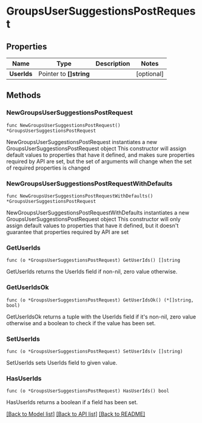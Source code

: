 # GroupsUserSuggestionsPostRequest

## Properties

Name | Type | Description | Notes
------------ | ------------- | ------------- | -------------
**UserIds** | Pointer to **[]string** |  | [optional] 

## Methods

### NewGroupsUserSuggestionsPostRequest

`func NewGroupsUserSuggestionsPostRequest() *GroupsUserSuggestionsPostRequest`

NewGroupsUserSuggestionsPostRequest instantiates a new GroupsUserSuggestionsPostRequest object
This constructor will assign default values to properties that have it defined,
and makes sure properties required by API are set, but the set of arguments
will change when the set of required properties is changed

### NewGroupsUserSuggestionsPostRequestWithDefaults

`func NewGroupsUserSuggestionsPostRequestWithDefaults() *GroupsUserSuggestionsPostRequest`

NewGroupsUserSuggestionsPostRequestWithDefaults instantiates a new GroupsUserSuggestionsPostRequest object
This constructor will only assign default values to properties that have it defined,
but it doesn't guarantee that properties required by API are set

### GetUserIds

`func (o *GroupsUserSuggestionsPostRequest) GetUserIds() []string`

GetUserIds returns the UserIds field if non-nil, zero value otherwise.

### GetUserIdsOk

`func (o *GroupsUserSuggestionsPostRequest) GetUserIdsOk() (*[]string, bool)`

GetUserIdsOk returns a tuple with the UserIds field if it's non-nil, zero value otherwise
and a boolean to check if the value has been set.

### SetUserIds

`func (o *GroupsUserSuggestionsPostRequest) SetUserIds(v []string)`

SetUserIds sets UserIds field to given value.

### HasUserIds

`func (o *GroupsUserSuggestionsPostRequest) HasUserIds() bool`

HasUserIds returns a boolean if a field has been set.


[[Back to Model list]](../README.md#documentation-for-models) [[Back to API list]](../README.md#documentation-for-api-endpoints) [[Back to README]](../README.md)


